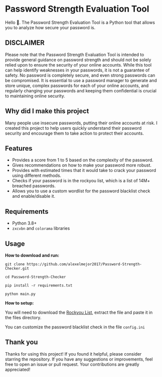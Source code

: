 # Password Strength Evaluation Tool

Hello 👋. The Password Strength Evaluation Tool is a Python tool that allows you to analyze how secure your password is.

## DISCLAIMER

Please note that the Password Strength Evaluation Tool is intended to provide general guidance on password strength and should not be solely relied upon to ensure the security of your online accounts. While this tool can help identify weaknesses in your passwords, it is not a guarantee of safety. No password is completely secure, and even strong passwords can be compromised. It is essential to use a password manager to generate and store unique, complex passwords for each of your online accounts, and regularly changing your passwords and keeping them confidential is crucial to maintaining online security.

## Why did I make this project

Many people use insecure passwords, putting their online accounts at risk. I created this project to help users quickly understand their password security and encourage them to take action to protect their accounts.

## Features

* Provides a score from 1 to 5 based on the complexity of the password.
* Gives recommendations on how to make your password more robust.
* Provides with estimated times that it would take to crack your password using different methods.
* Checks if your password is in the rockyou list, which is a list of 14M+ breached passwords.
* Allows you to use a custom wordlist for the password blacklist check and enable/disable it.

## Requirements

* Python 3.8+
* `zxcvbn` and `colorama` libraries

## Usage

**How to download and run:**

```git clone https://github.com/alexelmejor2017/Password-Strength-Checker.git```

```cd Password-Strength-Checker```

```pip install -r requirements.txt```

```python main.py```

**How to setup:**

You will need to download the [Rockyou List](https://github.com/zacheller/rockyou/raw/master/rockyou.txt.tar.gz), extract the file and paste it in the files directory.

You can customize the password blacklist check in the file `config.ini`

## Thank you

Thanks for using this project! If you found it helpful, please consider starring the repository. If you have any suggestions or improvements, feel free to open an issue or pull request. Your contributions are greatly appreciated!
